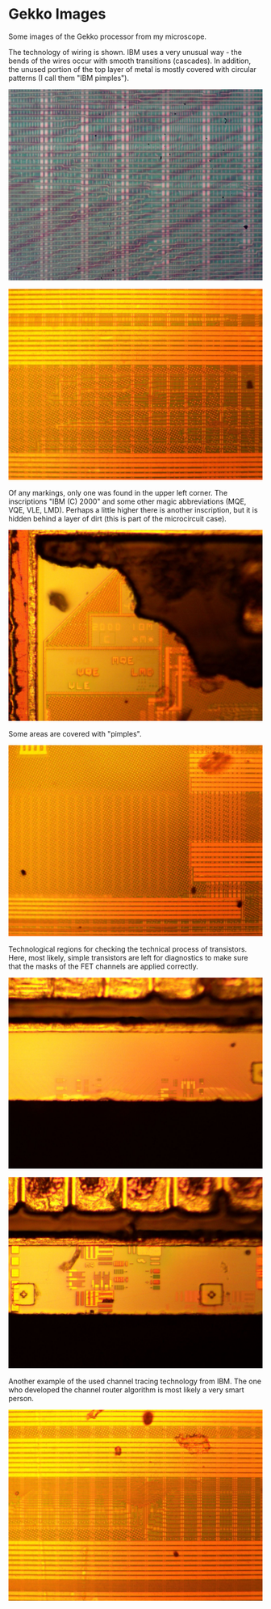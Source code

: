# Gekko Images

Some images of the Gekko processor from my microscope.

The technology of wiring is shown. IBM uses a very unusual way - the bends of the wires occur with smooth transitions (cascades). In addition, the unused portion of the top layer of metal is mostly covered with circular patterns (I call them "IBM pimples").

![dust_001.jpg](dust_001.jpg)

![00001.jpg](00001.jpg)

Of any markings, only one was found in the upper left corner. The inscriptions "IBM (C) 2000" and some other magic abbreviations (MQE, VQE, VLE, LMD). Perhaps a little higher there is another inscription, but it is hidden behind a layer of dirt (this is part of the microcircuit case).

![00002.jpg](00002.jpg)

Some areas are covered with "pimples".

![00003.jpg](00003.jpg)

Technological regions for checking the technical process of transistors. Here, most likely, simple transistors are left for diagnostics to make sure that the masks of the FET channels are applied correctly.

![00004.jpg](00004.jpg)

![00005.jpg](00005.jpg)

Another example of the used channel tracing technology from IBM. The one who developed the channel router algorithm is most likely a very smart person.

![00006.jpg](00006.jpg)
